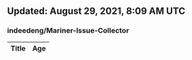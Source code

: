 ## Updated: August 29, 2021, 8:09 AM UTC


### indeedeng/Mariner-Issue-Collector
|**Title**|**Age**|
|:----|:----|